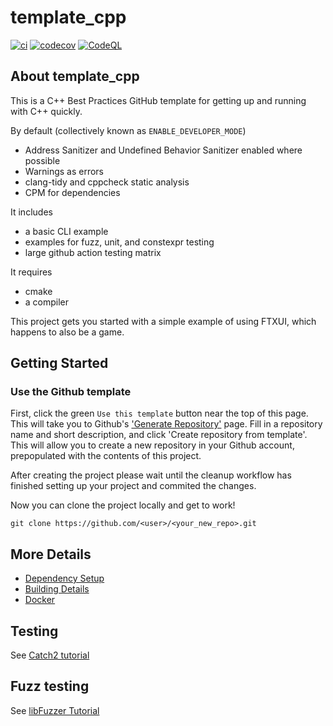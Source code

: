 # template_cpp

[![ci](https://github.com/EmiHoess/template_cpp/actions/workflows/ci.yml/badge.svg)](https://github.com/EmiHoess/template_cpp/actions/workflows/ci.yml)
[![codecov](https://codecov.io/gh/EmiHoess/template_cpp/branch/main/graph/badge.svg)](https://codecov.io/gh/EmiHoess/template_cpp)
[![CodeQL](https://github.com/EmiHoess/template_cpp/actions/workflows/codeql-analysis.yml/badge.svg)](https://github.com/EmiHoess/template_cpp/actions/workflows/codeql-analysis.yml)

## About template_cpp

This is a C++ Best Practices GitHub template for getting up and running with C++ quickly.

By default (collectively known as `ENABLE_DEVELOPER_MODE`)

 * Address Sanitizer and Undefined Behavior Sanitizer enabled where possible
 * Warnings as errors
 * clang-tidy and cppcheck static analysis
 * CPM for dependencies

It includes

 * a basic CLI example
 * examples for fuzz, unit, and constexpr testing
 * large github action testing matrix

It requires

 * cmake
 * a compiler


This project gets you started with a simple example of using FTXUI, which happens to also be a game.


## Getting Started

### Use the Github template
First, click the green `Use this template` button near the top of this page.
This will take you to Github's ['Generate Repository'](https://github.com/EmiHoess/template_cpp/generate) page.
Fill in a repository name and short description, and click 'Create repository from template'.
This will allow you to create a new repository in your Github account,
prepopulated with the contents of this project.

After creating the project please wait until the cleanup workflow has finished 
setting up your project and commited the changes.

Now you can clone the project locally and get to work!

    git clone https://github.com/<user>/<your_new_repo>.git

## More Details

 * [Dependency Setup](README_dependencies.md)
 * [Building Details](README_building.md)
 * [Docker](README_docker.md)

## Testing

See [Catch2 tutorial](https://github.com/catchorg/Catch2/blob/master/docs/tutorial.md)

## Fuzz testing

See [libFuzzer Tutorial](https://github.com/google/fuzzing/blob/master/tutorial/libFuzzerTutorial.md)


